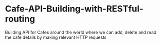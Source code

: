# Cafe-API-Building-with-RESTful-routing
Building API for Cafes around the world where we can add, delete and read the cafe details by making relevant HTTP requests
